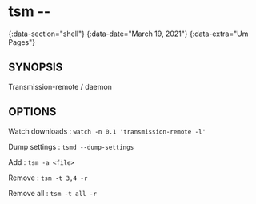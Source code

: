 # tsm --
{:data-section="shell"}
{:data-date="March 19, 2021"}
{:data-extra="Um Pages"}

## SYNOPSIS
Transmission-remote / daemon

## OPTIONS

Watch downloads
: `watch -n 0.1 'transmission-remote -l'`

Dump settings
: `tsmd --dump-settings`

Add
: `tsm -a <file>`

Remove
: `tsm -t 3,4 -r`

Remove all
: `tsm -t all -r`
